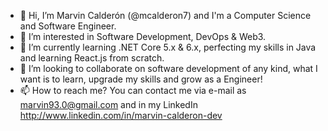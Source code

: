 - 👋 Hi, I’m Marvin Calderón (@mcalderon7) and I'm a Computer Science and Software Engineer.
- 👀 I’m interested in Software Development, DevOps & Web3.
- 🌱 I’m currently learning .NET Core 5.x & 6.x, perfecting my skills in Java and learning React.js from scratch.
- 💞️ I’m looking to collaborate on software development of any kind, what I want is to learn, upgrade my skills and grow as a Engineer!
- 📫 How to reach me? You can contact me via e-mail as marvin93.0@gmail.com and in my LinkedIn http://www.linkedin.com/in/marvin-calderon-dev

<!---
mcalderon7/mcalderon7 is a ✨ special ✨ repository because its `README.md` (this file) appears on your GitHub profile.
You can click the Preview link to take a look at your changes.
--->
